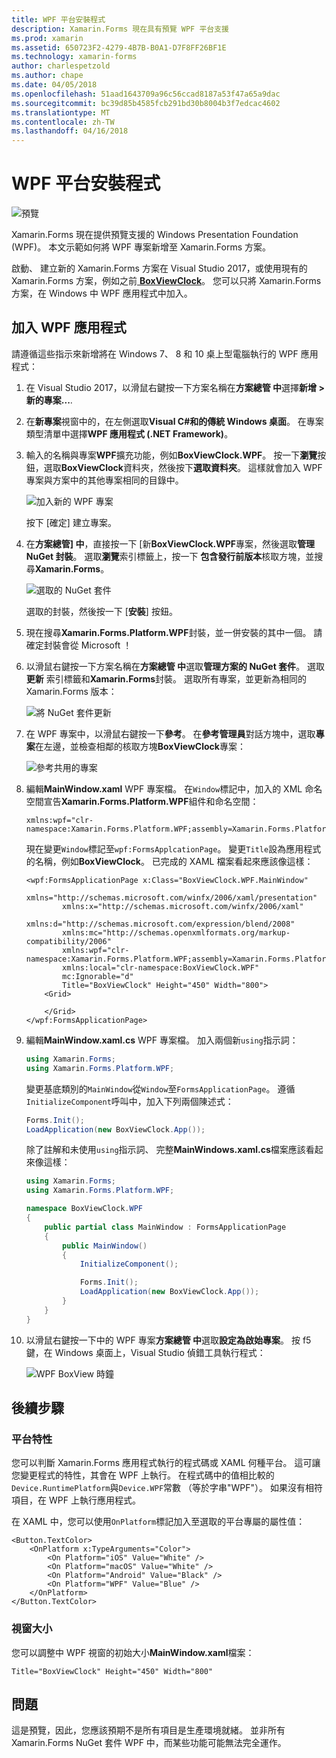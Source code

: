 ```yaml
---
title: WPF 平台安裝程式
description: Xamarin.Forms 現在具有預覽 WPF 平台支援
ms.prod: xamarin
ms.assetid: 650723F2-4279-4B7B-B0A1-D7F8FF26BF1E
ms.technology: xamarin-forms
author: charlespetzold
ms.author: chape
ms.date: 04/05/2018
ms.openlocfilehash: 51aad1643709a96c56ccad8187a53f47a65a9dac
ms.sourcegitcommit: bc39d85b4585fcb291bd30b8004b3f7edcac4602
ms.translationtype: MT
ms.contentlocale: zh-TW
ms.lasthandoff: 04/16/2018
---
```

# <a name="wpf-platform-setup"></a>WPF 平台安裝程式

![預覽](~/media/shared/preview.png)

Xamarin.Forms 現在提供預覽支援的 Windows Presentation Foundation (WPF)。 本文示範如何將 WPF 專案新增至 Xamarin.Forms 方案。

啟動、 建立新的 Xamarin.Forms 方案在 Visual Studio 2017，或使用現有的 Xamarin.Forms 方案，例如之前[ **BoxViewClock**](https://developer.xamarin.com/samples/xamarin-forms/BoxView/BoxViewClock/)。 您可以只將 Xamarin.Forms 方案，在 Windows 中 WPF 應用程式中加入。

## <a name="adding-a-wpf-app"></a>加入 WPF 應用程式

請遵循這些指示來新增將在 Windows 7、 8 和 10 桌上型電腦執行的 WPF 應用程式：

1. 在 Visual Studio 2017，以滑鼠右鍵按一下方案名稱在**方案總管 中**選擇**新增 > 新的專案...**.

2. 在**新專案**視窗中的，在左側選取**Visual C#**和**的傳統 Windows 桌面**。 在專案類型清單中選擇**WPF 應用程式 (.NET Framework)**。 

3. 輸入的名稱與專案**WPF**擴充功能，例如**BoxViewClock.WPF**。 按一下**瀏覽**按鈕，選取**BoxViewClock**資料夾，然後按下**選取資料夾**。 這樣就會加入 WPF 專案與方案中的其他專案相同的目錄中。

    ![加入新的 WPF 專案](wpf-images/add-new-project.png "加入新的 WPF 專案")

    按下 [確定] 建立專案。

4. 在**方案總管] 中**，直接按一下 [新**BoxViewClock.WPF**專案，然後選取**管理 NuGet 封裝**。 選取**瀏覽**索引標籤上，按一下 **包含發行前版本**核取方塊，並搜尋**Xamarin.Forms**。

    ![選取的 NuGet 套件](wpf-images/select-nuget-package.png "選取 NuGet 封裝")

    選取的封裝，然後按一下 [**安裝**] 按鈕。

5. 現在搜尋**Xamarin.Forms.Platform.WPF**封裝，並一併安裝的其中一個。 請確定封裝會從 Microsoft ！

6. 以滑鼠右鍵按一下方案名稱在**方案總管 中**選取**管理方案的 NuGet 套件**。 選取**更新** 索引標籤和**Xamarin.Forms**封裝。 選取所有專案，並更新為相同的 Xamarin.Forms 版本：

    ![將 NuGet 套件更新](wpf-images/update-nuget-package.png "更新 NuGet 套件") 

7. 在 WPF 專案中，以滑鼠右鍵按一下**參考**。 在**參考管理員**對話方塊中，選取**專案**在左邊，並檢查相鄰的核取方塊**BoxViewClock**專案：

    ![參考共用的專案](wpf-images/reference-shared-project.png "參考共用的專案")

8. 編輯**MainWindow.xaml** WPF 專案檔。 在`Window`標記中，加入的 XML 命名空間宣告**Xamarin.Forms.Platform.WPF**組件和命名空間：

    ```xaml
    xmlns:wpf="clr-namespace:Xamarin.Forms.Platform.WPF;assembly=Xamarin.Forms.Platform.WPF"
    ```

    現在變更`Window`標記至`wpf:FormsApplcationPage`。 變更`Title`設為應用程式的名稱，例如**BoxViewClock**。 已完成的 XAML 檔案看起來應該像這樣：

    ```xaml
    <wpf:FormsApplicationPage x:Class="BoxViewClock.WPF.MainWindow"
            xmlns="http://schemas.microsoft.com/winfx/2006/xaml/presentation"
            xmlns:x="http://schemas.microsoft.com/winfx/2006/xaml"
            xmlns:d="http://schemas.microsoft.com/expression/blend/2008"
            xmlns:mc="http://schemas.openxmlformats.org/markup-compatibility/2006"
            xmlns:wpf="clr-namespace:Xamarin.Forms.Platform.WPF;assembly=Xamarin.Forms.Platform.WPF"
            xmlns:local="clr-namespace:BoxViewClock.WPF"
            mc:Ignorable="d"
            Title="BoxViewClock" Height="450" Width="800">
        <Grid>
        
        </Grid>
    </wpf:FormsApplicationPage>
    ```

9. 編輯**MainWindow.xaml.cs** WPF 專案檔。 加入兩個新`using`指示詞：

    ```csharp
    using Xamarin.Forms;
    using Xamarin.Forms.Platform.WPF;
    ```

    變更基底類別的`MainWindow`從`Window`至`FormsApplicationPage`。 遵循`InitializeComponent`呼叫中，加入下列兩個陳述式：

    ```csharp
    Forms.Init();
    LoadApplication(new BoxViewClock.App());
    ```
    
    除了註解和未使用`using`指示詞、 完整**MainWindows.xaml.cs**檔案應該看起來像這樣：

    ```csharp
    using Xamarin.Forms;
    using Xamarin.Forms.Platform.WPF;

    namespace BoxViewClock.WPF
    {
        public partial class MainWindow : FormsApplicationPage
        {
            public MainWindow()
            {
                InitializeComponent();

                Forms.Init();
                LoadApplication(new BoxViewClock.App());
            }
        }
    }
    ```

10. 以滑鼠右鍵按一下中的 WPF 專案**方案總管 中**選取**設定為啟始專案**。 按 f5 鍵，在 Windows 桌面上，Visual Studio 偵錯工具執行程式：

    ![WPF BoxView 時鐘](wpf-images/wpf-boxviewclock.png "WPF BoxView 時鐘" )

## <a name="next-steps"></a>後續步驟

### <a name="platform-specifics"></a>平台特性

您可以判斷 Xamarin.Forms 應用程式執行的程式碼或 XAML 何種平台。 這可讓您變更程式的特性，其會在 WPF 上執行。 在程式碼中的值相比較的`Device.RuntimePlatform`與`Device.WPF`常數 （等於字串"WPF"）。 如果沒有相符項目，在 WPF 上執行應用程式。

在 XAML 中，您可以使用`OnPlatform`標記加入至選取的平台專屬的屬性值：

```xaml
<Button.TextColor>
    <OnPlatform x:TypeArguments="Color">
        <On Platform="iOS" Value="White" />
        <On Platform="macOS" Value="White" />
        <On Platform="Android" Value="Black" />
        <On Platform="WPF" Value="Blue" />
    </OnPlatform>
</Button.TextColor>
```

### <a name="window-size"></a>視窗大小

您可以調整中 WPF 視窗的初始大小**MainWindow.xaml**檔案：

```xaml
Title="BoxViewClock" Height="450" Width="800"
```

## <a name="issues"></a>問題

這是預覽，因此，您應該預期不是所有項目是生產環境就緒。 並非所有 Xamarin.Forms NuGet 套件 WPF 中，而某些功能可能無法完全運作。

